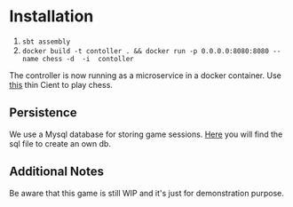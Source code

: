 # Installation
1. ``sbt assembly ``
2. ``docker build -t contoller . && docker run -p 0.0.0.0:8080:8080 --name chess -d  -i  contoller ``

The controller is now running as a microservice in a docker container.
Use [this](https://github.com/Menkir/de.htwg.se.chess.client) thin Cient to play chess.

## Persistence
We use a Mysql database for storing game sessions. [Here](https://github.com/Menkir/de.htwg.se.chess/blob/software-architecture/resources/DB.sql) you will find the sql file to create an own db.

## Additional Notes
Be aware that this game is still WIP and it's just for demonstration purpose. 